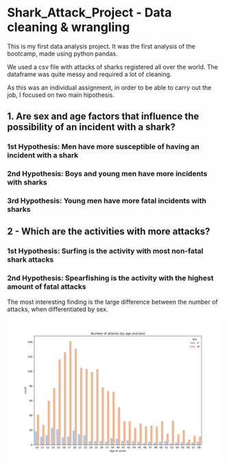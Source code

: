 # Shark_Attack_Project - Data cleaning & wrangling

This is my first data analysis project. It was the first analysis of the bootcamp, made using python pandas. 

We used a csv file with attacks of sharks registered all over the world. The dataframe was quite messy and required a lot of cleaning. 

As this was an individual assignment, in order to be able to carry out the job, I focused on two main hipothesis. 


## 1. Are sex and age factors that influence the possibility of an incident with a shark?

### 1st Hypothesis: Men have more susceptible of having an incident with a shark

### 2nd Hypothesis:  Boys and young men have more incidents with sharks

### 3rd Hypothesis: Young men have more fatal incidents with sharks


## 2 - Which are the activities with more attacks?

### 1st Hypothesis: Surfing is the activity with most non-fatal shark attacks

### 2nd Hypothesis: Spearfishing is the activity with the highest amount of fatal attacks

The most interesting finding is the large difference between the number of attacks, when differentiated by sex. 

<img width=1000 src="images/num_of_attacks.svg">






